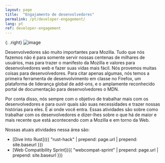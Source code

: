 ```yaml
---
layout: page
title:  "Engajamento de desenvolvedores"
permalink: /pt/developer-engagement/
lang: pt
ref: developer-engagement
---
```


{: .right}
![image](/asserts/img/development.png)

Desenvolvedores são muito importantes para Mozilla. Tudo que nós fazemos não é para somente servir nossas centenas de milhares de usuários, mas para trazer o manifesto da Mozilla e valores para desenvolvedores web e fazer suas vidas mais fácil. Nós provemos muitas coisas para desenvolvedores. Para citar apenas algumas, nós temos a primeira ferramenta de desenvolvimento em classe no Firefox, um plataforma de liderança global de add-ons, e o amplamente reconhecido portal de documentação para desenvolvedores o MDN.

Por conta disso, nós sempre com o objetivo de trabalhar mais com os desenvolvedores e para ouvir quais são suas necessidades e trazer nossas histórias para eles. É ai onde você entra. Essas atividades são sobre como trabalhar com os desenvolvedores e dizer-lhes sobre o que há de maior e mais recente que está acontecendo com a Mozilla e em torno da Web.

Nossas atuais atividades nessa área são:

* [Dive Into Rust]({{ "rust-hack" | prepend: page.url | prepend: site.baseurl }})
* [Web Compatibility Sprint]({{ "webcompat-sprint" | prepend: page.url | prepend: site.baseurl }})
